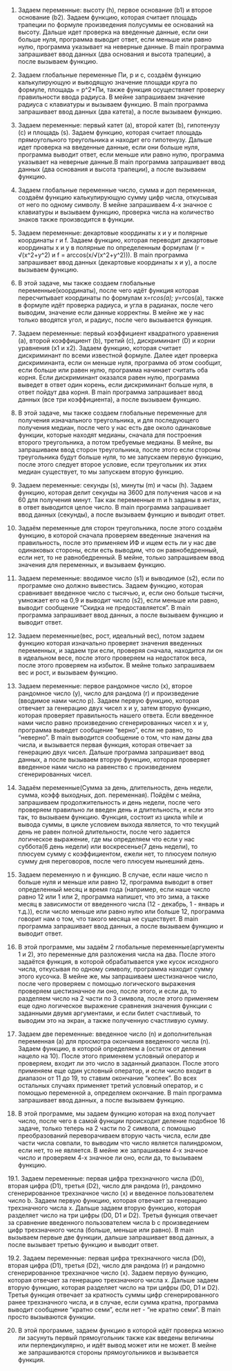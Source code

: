 1. Задаем переменные: высоту (h), первое основание (b1) и второе основание (b2). Задаем функцию, которая считает площадь трапеции по формуле произведения полусуммы ее оснований на высоту. Дальше идет проверка на введенные данные, если они больше нуля, программа выводит ответ, если меньше или равно нулю, программа указывает на неверные данные. В main программа запрашивает ввод данных (два основания и высота трапеции), а после вызываем функцию. 

2. Задаем глобальные переменные Пи, р и с, создаём функцию калькулирующую и выводящую значение площади круга по формуле, площадь = р^2*Пи, также функция осуществляет проверку правильности ввода радиуса. В мейне запрашиваем значение радиуса с клавиатуры и вызываем функцию. В main программа запрашивает ввод данных (два катета), а после вызываем функцию. 

3. Задаем переменные: первый катет (a), второй катет (b), гипотенузу (с)  и площадь (s). Задаем функцию, которая считает площадь прямоугольного треугольника и находит его гипотенузу. Дальше идет проверка на введенные данные, если они больше нуля, программа выводит ответ, если меньше или равно нулю, программа указывает на неверные данные.В main программа запрашивает ввод данных (два основания и высота трапеции), а после вызываем функцию. 

4. Задаем глобальные переменные число, сумма и доп переменная, создаём функцию калькулирующую сумму цифр числа, откусывая от него по одному символу. В мейне запрашиваем 4-х значное с клавиатуры и вызываем функцию, проверка числа на количество знаков также производится в функции.

5. Задаем переменные:  декартовые координаты x и y и  полярные координаты r и f. Задаем функцию, которая переводит декартовые координаты x и y в полярные по определенным формулам (r = √(x^2+y^2) и f = arccos(x/√(x^2+y^2))). В main программа запрашивает ввод данных (декартовые координаты x и y), а после вызываем функцию. 

6. В этой задаче, мы также создаем глобальные переменные(координаты), после чего идёт функция  которая пересчитывает координаты по формулам х=r*cos(a); y=r*cos(a), также в формуле идёт проверка радиуса, и угла в радианах, после чего выводим, значение если данные корректны. В мейне же у нас только вводятся угол, и радиус, после чего вызывается функция. 

7. Задаем переменные: первый коэффициент квадратного уравнения (a), второй коэффициент (b), третий (с), дискриминант (D) и корни уравнения (x1 и x2). Задаем функцию, которая считает дискриминант по всеми известной формуле. Далее идет проверка дискриминанта, если он меньше нуля, программа об этом сообщит, если больше или равен нулю, программа начинает считать оба корня. Если дискриминант оказался равен нулю, программа выведет в ответ один корень, если дискриминант больше нуля, в ответ пойдут два корня. В main программа запрашивает ввод данных (все три коэффициента), а после вызываем функцию. 

8. В этой задаче, мы также создаем глобальные переменные для получения изначального треугольника, и для последующего получения медиан, после чего у нас есть две около одинаковые функции, которые находят медианы, сначала для построения второго треугольника, а потом требуемые медианы. В мейне, вы запрашиваем ввод сторон треугольника, после этого если стороны треугольника будут больше нуля, то ме запускаем первую функцию, после этого следует второе условие, если треугольник их этих медиан существует, то мы запускаем вторую функцию.

9. Задаем переменные: секунды (s), минуты (m) и часы (h). Задаем функцию, которая делит секунды на 3600 для получения часов и на 60 для получения минут. Так как переменные m и h заданы в интах, в ответ выводится целое число. В main программа запрашивает ввод данных (секунды), а после вызываем функцию и выводит ответ. 

10. Задаём переменные для сторон треугольника, после этого создаём функцию, в которой сначала проверяем введенные значения на правильность, после это применяем ИФ и ищем есть ли у нас две одинаковых стороны, если есть выводим, что он равнобедренный, если нет, то не равнобедренный. В мейне, только запрашиваем ввод значения для переменных, и вызываем функцию.

11. Задаем переменные: вводимое число (s1) и выводимое (s2), если по программе оно должно вывестись. Задаем функцию, которая сравнивает введенное число с тысячью, и, если оно больше тысячи, умножает его на 0,9 и выводит число (s2), если меньше или равно, выводит сообщение “Скидка не предоставляется”. В main программа запрашивает ввод данных, а после вызываем функцию и выводит ответ. 

12. Задаем переменные(вес, рост, идеальный вес), потом задаем функцию которая изначально проверяет значения введенных переменных, и задаем три если, проверяя сначала, находится ли он в идеальном весе, после этого проверяем на недостаток веса, после этого проверяем на избыток. В мейне только запрашиваем вес и рост, и вызываем функцию.

13. Задаем переменные: первое рандомное число (x), второе рандомное число (y), число для рандома (r) и произведение (вводимое нами число p). Задаем первую функцию, которая отвечает за генерацию двух чисел x и y, затем вторую функцию, которая проверяет правильность нашего ответа. Если введенное нами число равно произведению сгенерированных чисел x и y, программа выведет сообщение “верно”, если не равно, то “неверно”. В main выводится сообщение о том, что нам даны два числа, и вызывается первая функция, которая отвечает за генерацию двух чисел. Дальше программа запрашивает ввод данных, а после вызываем вторую функцию, которая проверяет введенное нами число на равенство с произведением сгенерированных чисел.

14. Задаём переменные(Сумма за день, длительность, день недели, сумма, коэфф выходных, доп. переменная). Пойдём с мейна, запрашиваем продолжительность и день недели, после чего проверяем правильно ли введен день и длительность, и если это так, то вызываем функцию. Функция, состоит из цикла while и вывода суммы, в цикле условием выхода является, то что текущий день не равен полной длительности, после чего задается логическое  выражение, где мы определяем что если у нас суббота(6 день недели) или воскресенье(7 день недели), то плюсуем сумму с коэффициентом, ежели нет, то плюсуем полную сумму дня переговоров, после чего плюсуем нынешний день.

15. Задаем переменную n и функцию. В случае, если наше число n больше нуля и меньше или равно 12, программа выводит в ответ определенный месяц и время года (например, если наше число равно 12 или 1 или 2, программа напишет, что это зима, а также месяц в зависимости от введенного числа (12 - декабрь, 1 - январь и т.д.)), если число меньше или равно нулю или больше 12, программа говорит нам о том, что такого месяца не существует. В main программа запрашивает ввод данных, а после вызываем функцию и выводит ответ. 

16. В этой программе, мы задаём 2 глобальные переменные(аргументы 1 и 2), это переменные для разложения числа на два. После этого задаётся функция, в которой обрабатывается уже кусок исходного числа, откусывая по одному символу, программа находит сумму этого кусочка. В мейне же, мы запрашиваем шестизначное число, после чего проверяем с помощью логического выражения проверяем шестизначное ли оно, после этого, и если да, то разделяем число на 2 части по 3 символа, после этого применяем еще одно логическое выражение сравнения значения функции с заданными двумя аргументами, и если билет счастливый, то выводим это на экран, а также полученную счастливую сумму.

17. Задаем две переменные: введенное число (n) и дополнительная переменная (a) для просмотра окончания введенного числа (n). Задаем функцию, в которой определяем a (остаток от деления нацело на 10). После этого применяем условный оператор и проверяем, входит ли это число в заданный диапазон. После этого применяем еще один условный оператор, и если число входит в диапазон от 11 до 19, то ставим окончание “копеек”. Во всех остальных случаях применяет третий условный оператор, и с помощью переменной a, определяем окончание. В main программа запрашивает ввод данных, а после вызываем функцию. 

18. В этой программе, мы задаем функцию которая на вход получает число, после чего в самой функции происходит деление подобное 16 задаче, только теперь на 2 части по 2 символа, с помощью преобразований переворачиваем вторую часть числа, если две части числа совпали, то выводим что число является палиндромом, если нет, то не является. В мейне же запрашиваем 4-х значное число и проверяем 4-х значное ли оно, если да, то вызываем функцию. 

19.1. Задаем переменные: первая цифра трехзначного числа (D0), вторая цифра (D1), третья (D2), число для рандома (r), рандомно сгенерированное трехзначное число (x) и введенное пользователем число b. Задаем первую функцию, которая отвечает за генерацию трехзначного числа x. Дальше задаем вторую функцию, которая разделяет число на три цифры (D0, D1 и D2). Третья функция отвечает за сравнение введенного пользователем числа b с произведением цифр трехзначного числа (больше, меньше или равно). В main вызываем первые две функции, дальше запрашивает ввод данных, а после вызывает третью функцию и выводит ответ. 

19.2. Задаем переменные: первая цифра трехзначного числа (D0), вторая цифра (D1), третья (D2), число для рандома (r) и рандомно сгенерированное трехзначное число (x). Задаем первую функцию, которая отвечает за генерацию трехзначного числа x. Дальше задаем вторую функцию, которая разделяет число на три цифры (D0, D1 и D2). Третья функция отвечает за кратность суммы цифр сгенерированного ранее трехзначного числа, и в случае, если сумма кратна, программа выводит сообщение “кратно семи”, если нет - “не кратно семи”. В main просто вызываются функции. 

20. В этой программе, задаем функцию в которой идёт проверка можно ли засунуть первый прямоугольник также как введены величины или перпендикулярно, и идёт вывод может или не может. В мейне же запрашиваются стороны прямоугольников и вызывается функция.


